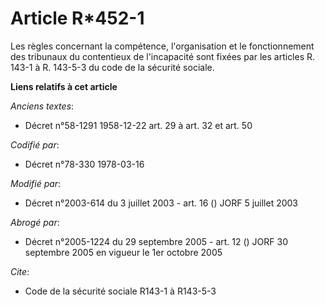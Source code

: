 # Article R*452-1

Les règles concernant la compétence, l'organisation et le fonctionnement des tribunaux du contentieux de l'incapacité sont
fixées par les articles R. 143-1 à R. 143-5-3 du code de la sécurité sociale.

**Liens relatifs à cet article**

_Anciens textes_:

  - Décret n°58-1291 1958-12-22 art. 29 à art. 32 et art. 50

_Codifié par_:

  - Décret n°78-330 1978-03-16

_Modifié par_:

  - Décret n°2003-614 du 3 juillet 2003 - art. 16 () JORF 5 juillet 2003

_Abrogé par_:

  - Décret n°2005-1224 du 29 septembre 2005 - art. 12 () JORF 30 septembre 2005 en vigueur le 1er octobre 2005

_Cite_:

  - Code de la sécurité sociale R143-1 à R143-5-3
